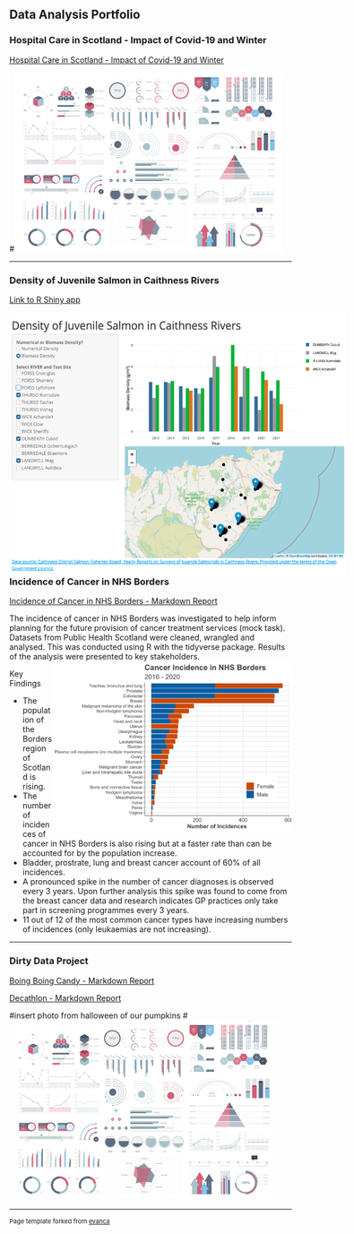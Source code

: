 ## Data Analysis Portfolio

### Hospital Care in Scotland - Impact of Covid-19 and Winter


[Hospital Care in Scotland - Impact of Covid-19 and Winter]()

#<img src="images/dummy_thumbnail.jpg?raw=true"/>

---
### Density of Juvenile Salmon in Caithness Rivers

[Link to R Shiny app](https://e4z4az-fiona-carson.shinyapps.io/fish_dashboard/)




<img 
  src="images/salmon_dashboard_screenshot.png"
  align="left"
  height="471"
  width="625"
  alt="Plot of cancer incidence in NHS Borders"
  style="display: inline-flex; margin: 5 auto; max-width: 600px">  
                                                                
                                                              

---
### Incidence of Cancer in NHS Borders
[Incidence of Cancer in NHS Borders - Markdown Report](/html_files/cancer_incidence_data_investigation.html)

The incidence of cancer in NHS Borders was investigated to help inform planning for the future provision of cancer treatment services (mock task). Datasets from Public Health Scotland were cleaned, wrangled and analysed. This was conducted using R with the tidyverse package. Results of the analysis were presented to key stakeholders. 
<img
  align="right"
  src="images/incidence_graph.png"
  height="305"
  width="428"
  alt="Plot of cancer incidence in NHS Borders"
  style="display: inline-flex; margin: 5 auto; max-width: 600px">

Key Findings
- The population of the Borders region of Scotland is rising.
- The number of incidences of cancer in NHS Borders is also rising but at a faster rate than can be accounted for by the population increase.
- Bladder, prostrate, lung and breast cancer account of 60% of all incidences.
- A pronounced spike in the number of cancer diagnoses is observed every 3 years. Upon further analysis this spike was found to come from the breast cancer data and research indicates GP practices only take part in screening programmes every 3 years.
- 11 out of 12 of the most common cancer types have increasing numbers of incidences (only leukaemias are not increasing).




---
### Dirty Data Project

[Boing Boing Candy - Markdown Report](/html_files/candy_analysis.html)

[Decathlon - Markdown Report](/html_files/decathlon_analysis.html)

#insert photo from halloween of our pumpkins
#<img src="images/dummy_thumbnail.jpg?raw=true"/>





---
<p style="font-size:11px">Page template forked from <a href="https://github.com/evanca/quick-portfolio">evanca</a></p>
<!-- Remove above link if you don't want to attibute -->
